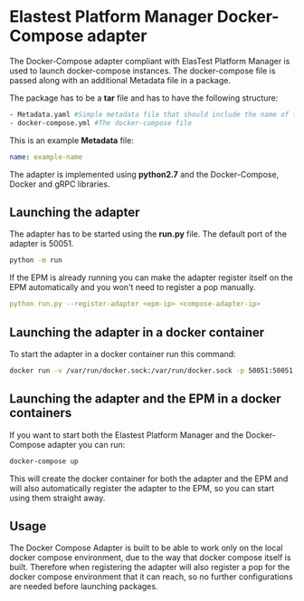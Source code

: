 # Elastest Platform Manager Docker-Compose adapter

The Docker-Compose adapter compliant with ElasTest Platform Manager is used to launch docker-compose instances. The docker-compose file is passed along with an additional Metadata file in a package. 

The package has to be a **tar** file and has to have the following structure:
```bash
- Metadata.yaml #Simple metadata file that should include the name of the package
- docker-compose.yml #The docker-compose file
```

This is an example **Metadata** file:
```yaml
name: example-name
```

The adapter is implemented using **python2.7** and the Docker-Compose, Docker and gRPC libraries.

## Launching the adapter

The adapter has to be started using the **run.py** file. The default port of the adapter is 50051.

```bash
python -m run
```

If the EPM is already running you can make the adapter register itself on the EPM automatically and 
you won't need to register a pop manually.

```yaml
python run.py --register-adapter <epm-ip> <compose-adapter-ip>

```

## Launching the adapter in a docker container

To start the adapter in a docker container run this command:
```bash
docker run -v /var/run/docker.sock:/var/run/docker.sock -p 50051:50051 --expose 50051 -i -t elastest/epm-adapter-docker-compose
```

## Launching the adapter and the EPM in a docker containers

If you want to start both the Elastest Platform Manager and the Docker-Compose adapter you can run:

```bash
docker-compose up
```

This will create the docker container for both the adapter and the EPM and will also automatically register 
the adapter to the EPM, so you can start using them straight away.


## Usage

The Docker Compose Adapter is built to be able to work only on the local docker compose environment, due to the 
way that docker compose itself is built. Therefore when registering the adapter will also register a pop for the 
docker compose environment that it can reach, so no further configurations are needed before launching packages.
